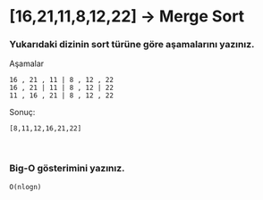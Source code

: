 # [16,21,11,8,12,22] -> Merge Sort
### Yukarıdaki dizinin sort türüne göre aşamalarını yazınız.
  Aşamalar
  
    16 , 21 , 11 | 8 , 12 , 22
    16 , 21 | 11 | 8 , 12 | 22
    11 , 16 , 21 | 8 , 12 , 22
   Sonuç:
   
    [8,11,12,16,21,22]
<br>

### Big-O gösterimini yazınız.
    O(nlogn)


